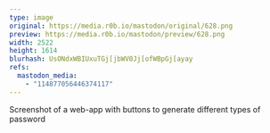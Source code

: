 ```yaml
---
type: image
original: https://media.r0b.io/mastodon/original/628.png
preview: https://media.r0b.io/mastodon/preview/628.png
width: 2522
height: 1614
blurhash: UsONdxWBIUxuTGj[jbWV0Jj[ofWBpGj[ayay
refs:
  mastodon_media:
    - "114877056446374117"
---
```


Screenshot of a web-app with buttons to generate different types of password
